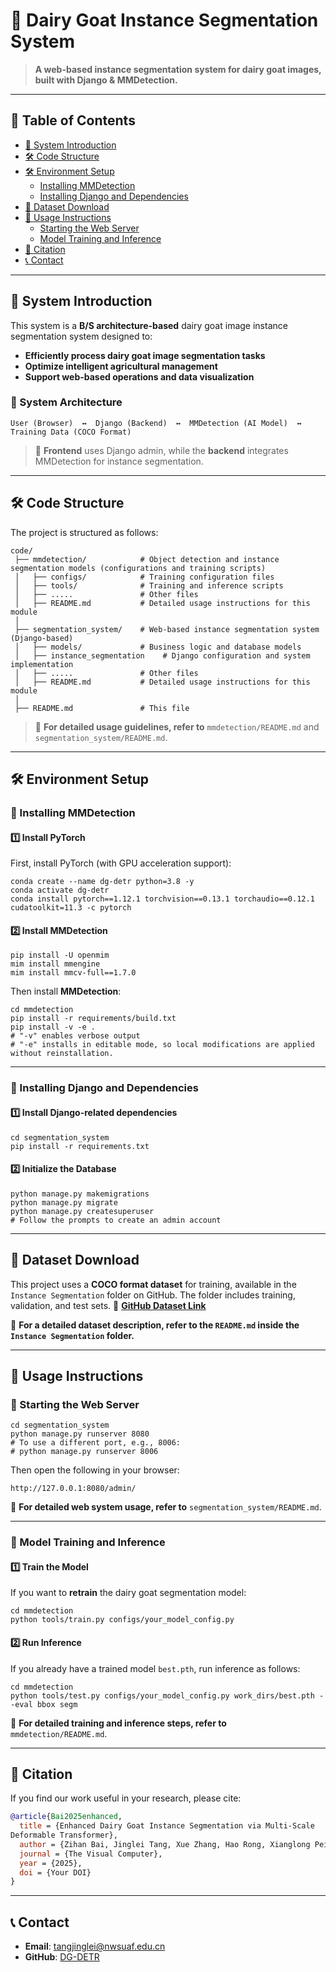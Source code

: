 # 🐐 Dairy Goat Instance Segmentation System

> **A web-based instance segmentation system for dairy goat images, built with Django & MMDetection.**

---

## 📌 Table of Contents
- [🌟 System Introduction](#-system-introduction)
- [🛠️ Code Structure](#-code-structure)
- [🛠️ Environment Setup](#-environment-setup)
  - [Installing MMDetection](#installing-mmdetection)
  - [Installing Django and Dependencies](#installing-django-and-dependencies)
- [📎 Dataset Download](#-dataset-download)
- [🚀 Usage Instructions](#-usage-instructions)
  - [Starting the Web Server](#starting-the-web-server)
  - [Model Training and Inference](#model-training-and-inference)
- [📝 Citation](#-citation)
- [📞 Contact](#-contact)

---

## 🌟 **System Introduction**
This system is a **B/S architecture-based** dairy goat image instance segmentation system designed to:
- **Efficiently process dairy goat image segmentation tasks**
- **Optimize intelligent agricultural management**
- **Support web-based operations and data visualization**

### **🔹 System Architecture**
```
User (Browser)  ↔  Django (Backend)  ↔  MMDetection (AI Model)  ↔  Training Data (COCO Format)
```
> 📏 **Frontend** uses Django admin, while the **backend** integrates MMDetection for instance segmentation.

---

## 🛠️ **Code Structure**
The project is structured as follows:
```
code/
 ├── mmdetection/            # Object detection and instance segmentation models (configurations and training scripts)
 │   ├── configs/            # Training configuration files
 │   ├── tools/              # Training and inference scripts
 │   ├── .....               # Other files
 │   ├── README.md           # Detailed usage instructions for this module
 │
 ├── segmentation_system/    # Web-based instance segmentation system (Django-based)
 │   ├── models/             # Business logic and database models
 │   ├── instance_segmentation    # Django configuration and system implementation
 │   ├── .....               # Other files
 │   ├── README.md           # Detailed usage instructions for this module
 │
 ├── README.md               # This file
```
> 📄 **For detailed usage guidelines, refer to** `mmdetection/README.md` and `segmentation_system/README.md`.

---

## 🛠️ **Environment Setup**
### **🔹 Installing MMDetection**
#### **1️⃣ Install PyTorch**
First, install PyTorch (with GPU acceleration support):
```shell
conda create --name dg-detr python=3.8 -y
conda activate dg-detr
conda install pytorch==1.12.1 torchvision==0.13.1 torchaudio==0.12.1 cudatoolkit=11.3 -c pytorch
```

#### **2️⃣ Install MMDetection**
```shell
pip install -U openmim
mim install mmengine
mim install mmcv-full==1.7.0
```
Then install **MMDetection**:
```shell
cd mmdetection
pip install -r requirements/build.txt
pip install -v -e .
# "-v" enables verbose output
# "-e" installs in editable mode, so local modifications are applied without reinstallation.
```

---

### **🔹 Installing Django and Dependencies**
#### **1️⃣ Install Django-related dependencies**
```shell
cd segmentation_system
pip install -r requirements.txt
```
#### **2️⃣ Initialize the Database**
```shell
python manage.py makemigrations
python manage.py migrate
python manage.py createsuperuser
# Follow the prompts to create an admin account
```

---

## 📎 **Dataset Download**
This project uses a **COCO format dataset** for training, available in the `Instance Segmentation` folder on GitHub.
The folder includes training, validation, and test sets.
📎 **[GitHub Dataset Link](https://github.com/tiana-tang/DiaryGoatMVT.git)**  

📄 **For a detailed dataset description, refer to the `README.md` inside the `Instance Segmentation` folder.**

---

## 🚀 **Usage Instructions**
### **🔹 Starting the Web Server**
```shell
cd segmentation_system
python manage.py runserver 8080
# To use a different port, e.g., 8006:
# python manage.py runserver 8006
```
Then open the following in your browser:
```
http://127.0.0.1:8080/admin/
```
📄 **For detailed web system usage, refer to** `segmentation_system/README.md`.

---

### **🔹 Model Training and Inference**
#### **1️⃣ Train the Model**
If you want to **retrain** the dairy goat segmentation model:
```shell
cd mmdetection
python tools/train.py configs/your_model_config.py
```

#### **2️⃣ Run Inference**
If you already have a trained model `best.pth`, run inference as follows:
```shell
cd mmdetection
python tools/test.py configs/your_model_config.py work_dirs/best.pth --eval bbox segm
```
📄 **For detailed training and inference steps, refer to** `mmdetection/README.md`.

---

## 📝 **Citation**
If you find our work useful in your research, please cite:

```bibtex
@article{Bai2025enhanced,
  title = {Enhanced Dairy Goat Instance Segmentation via Multi-Scale
Deformable Transformer},
  author = {Zihan Bai, Jinglei Tang, Xue Zhang, Hao Rong, Xianglong Pei and Yawei Ding},
  journal = {The Visual Computer},
  year = {2025},
  doi = {Your DOI}
}
```

---

## 📞 **Contact**
- **Email**: tangjinglei@nwsuaf.edu.cn
- **GitHub**: [DG-DETR](https://github.com/tiana-tang/DG-DETR.git)

